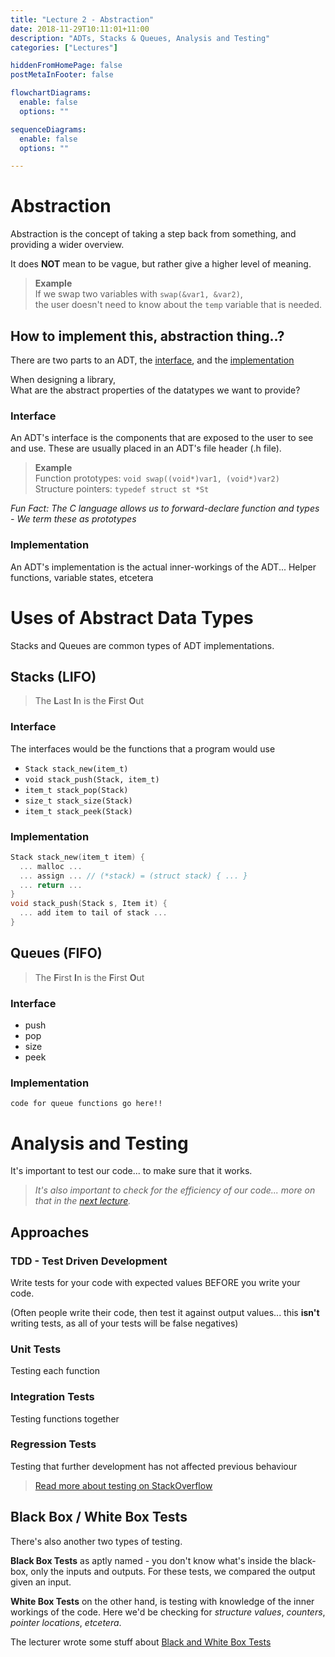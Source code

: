 ```yaml
---
title: "Lecture 2 - Abstraction"
date: 2018-11-29T10:11:01+11:00
description: "ADTs, Stacks & Queues, Analysis and Testing"
categories: ["Lectures"]

hiddenFromHomePage: false
postMetaInFooter: false

flowchartDiagrams:
  enable: false
  options: ""

sequenceDiagrams: 
  enable: false
  options: ""

---
```


# Abstraction
Abstraction is the concept of taking a step back from something, and providing a wider overview.

It does **NOT** mean to be vague, but rather give a higher level of meaning.

> **Example**  
If we swap two variables with `swap(&var1, &var2)`,  
the user doesn't need to know about the `temp` variable that is needed.

## How to implement this, abstraction thing..?
There are two parts to an ADT, the <u>[interface](#interface)</u>, and the <u>[implementation](#implementation)</u>

When designing a library,  
What are the abstract properties of the datatypes we want to provide?

### Interface
An ADT's interface is the components that are exposed to the user to see and use. These are usually placed in an ADT's file header (.h file).

> **Example**  
Function prototypes: `void swap((void*)var1, (void*)var2)`  
Structure pointers: `typedef struct st *St`

_Fun Fact: The C language allows us to forward-declare function and types - We term these as prototypes_

### Implementation
An ADT's implementation is the actual inner-workings of the ADT... Helper functions, variable states, etcetera

# Uses of Abstract Data Types
Stacks and Queues are common types of ADT implementations.

## Stacks (LIFO)
> The **L**ast **I**n is the **F**irst **O**ut

### Interface
The interfaces would be the functions that a program would use

* `Stack stack_new(item_t)`
* `void stack_push(Stack, item_t)`
* `item_t stack_pop(Stack)`
* `size_t stack_size(Stack)`
* `item_t stack_peek(Stack)`

### Implementation
```c
Stack stack_new(item_t item) {
  ... malloc ...
  ... assign ... // (*stack) = (struct stack) { ... }
  ... return ...
}
void stack_push(Stack s, Item it) {
  ... add item to tail of stack ...
}
```  

## Queues (FIFO)
> The **F**irst **I**n is the **F**irst **O**ut

### Interface
* push
* pop
* size
* peek

### Implementation
`code for queue functions go here!!`


# Analysis and Testing
It's important to test our code... to make sure that it works.  
> _It's also important to check for the efficiency of our code... more on that in the [next lecture](../lec03)._

## Approaches
### TDD - Test Driven Development
Write tests for your code with expected values BEFORE you write your code.

(Often people write their code, then test it against output values... this **isn't** writing tests, as all of your tests will be false negatives)

### Unit Tests
Testing each function

### Integration Tests
Testing functions together

### Regression Tests
Testing that further development has not affected previous behaviour


> [Read more about testing on StackOverflow](https://stackoverflow.com/questions/7672511/unit-test-integration-test-regression-test-acceptance-test)


## Black Box / White Box Tests
There's also another two types of testing.

**Black Box Tests** as aptly named - you don't know what's inside the black-box, only the inputs and outputs. For these tests, we compared the output given an input.

**White Box Tests** on the other hand, is testing with knowledge of the inner workings of the code. Here we'd be checking for _structure values_, _counters_, _pointer locations_, _etcetera_.

The lecturer wrote some stuff about [Black and White Box Tests](https://blog.jashankj.space/2016-12-23-black-white-box-tests)
